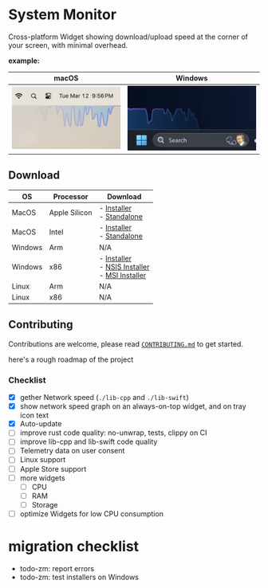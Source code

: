 # System Monitor

Cross-platform Widget showing download/upload speed at the corner of your screen, with minimal overhead.

**example:**

|                         macOS                         |                        Windows                         |
| :---------------------------------------------------: | :----------------------------------------------------: |
| ![alt text](old/assets/jpeg/sysmon-sample-macos.jpeg) | ![alt text](old/assets/jpeg/sysmon-sample-windows.png) |

## Download

| OS      | Processor     | Download                                                                                                                                                                                                                                                                                                                                                                  |
| ------- | ------------- | ------------------------------------------------------------------------------------------------------------------------------------------------------------------------------------------------------------------------------------------------------------------------------------------------------------------------------------------------------------------------- |
| MacOS   | Apple Silicon | - [Installer](https://github.com/ZibanPirate/sysmon/releases/latest/download/System.Monitor_0.0.32_aarch64.dmg)<br>- [Standalone](https://github.com/ZibanPirate/sysmon/releases/latest/download/System.Monitor_aarch64.app.tar.gz)                                                                                                                                       |
| MacOS   | Intel         | - [Installer](https://github.com/ZibanPirate/sysmon/releases/latest/download/System.Monitor_0.0.32_x64.dmg)<br>- [Standalone](https://github.com/ZibanPirate/sysmon/releases/latest/download/System.Monitor_x64.app.tar.gz)                                                                                                                                               |
| Windows | Arm           | N/A                                                                                                                                                                                                                                                                                                                                                                       |
| Windows | x86           | - [Installer](https://github.com/ZibanPirate/sysmon/releases/latest/download/System.Monitor_0.0.32_x64-setup.exe)<br>- [NSIS Installer](https://github.com/ZibanPirate/sysmon/releases/latest/download/System.Monitor_0.0.32_x64-setup.nsis.zip)<br>- [MSI Installer](https://github.com/ZibanPirate/sysmon/releases/latest/download/System.Monitor_0.0.32_x64_en-US.msi) |
| Linux   | Arm           | N/A                                                                                                                                                                                                                                                                                                                                                                       |
| Linux   | x86           | N/A                                                                                                                                                                                                                                                                                                                                                                       |

## Contributing

Contributions are welcome, please read [`CONTRIBUTING.md`](./CONTRIBUTING.md) to get started.

here's a rough roadmap of the project

### Checklist

- [x] gether Network speed (`./lib-cpp` and `./lib-swift`)
- [x] show network speed graph on an always-on-top widget, and on tray icon text
- [x] Auto-update
- [ ] improve rust code quality: no-unwrap, tests, clippy on CI
- [ ] improve lib-cpp and lib-swift code quality
- [ ] Telemetry data on user consent
- [ ] Linux support
- [ ] Apple Store support
- [ ] more widgets
  - [ ] CPU
  - [ ] RAM
  - [ ] Storage
- [ ] optimize Widgets for low CPU consumption

# migration checklist

- todo-zm: report errors
- todo-zm: test installers on Windows
